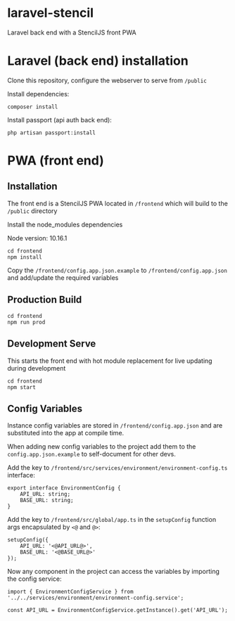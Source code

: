 # laravel-stencil
Laravel back end with a StencilJS front PWA

# Laravel (back end) installation

Clone this repository, configure the webserver to serve from `/public`

Install dependencies:

`composer install`

Install passport (api auth back end):

`php artisan passport:install`

# PWA (front end)

## Installation
The front end is a StencilJS PWA located in `/frontend` which will build to the `/public` directory

Install the node_modules dependencies

Node version: 10.16.1

    cd frontend
    npm install

Copy the `/frontend/config.app.json.example` to `/frontend/config.app.json` and add/update the required variables

## Production Build

    cd frontend
    npm run prod

## Development Serve
This starts the front end with hot module replacement for live updating during development

    cd frontend
    npm start

## Config Variables
Instance config variables are stored in `/frontend/config.app.json` and are substituted into the app at compile time.

When adding new config variables to the project add them to the `config.app.json.example` to self-document for other devs.

Add the key to `/frontend/src/services/environment/environment-config.ts` interface:

    export interface EnvironmentConfig {
        API_URL: string;
        BASE_URL: string;
    }

Add the key to `/frontend/src/global/app.ts` in the `setupConfig` function args encapsulated by `<@` and `@>`:

    setupConfig({
        API_URL: '<@API_URL@>',
        BASE_URL: '<@BASE_URL@>'
    });

Now any component in the project can access the variables by importing the config service:

    import { EnvironmentConfigService } from '../../services/environment/environment-config.service';

    const API_URL = EnvironmentConfigService.getInstance().get('API_URL');
